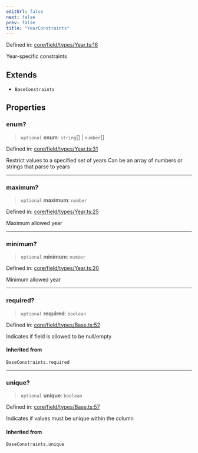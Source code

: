 ```yaml
---
editUrl: false
next: false
prev: false
title: "YearConstraints"
---
```


Defined in: [core/field/types/Year.ts:16](https://github.com/datisthq/dpkit/blob/5891634de8175d14853313e208ffbae144fd78eb/core/field/types/Year.ts#L16)

Year-specific constraints

## Extends

- `BaseConstraints`

## Properties

### enum?

> `optional` **enum**: `string`[] \| `number`[]

Defined in: [core/field/types/Year.ts:31](https://github.com/datisthq/dpkit/blob/5891634de8175d14853313e208ffbae144fd78eb/core/field/types/Year.ts#L31)

Restrict values to a specified set of years
Can be an array of numbers or strings that parse to years

***

### maximum?

> `optional` **maximum**: `number`

Defined in: [core/field/types/Year.ts:25](https://github.com/datisthq/dpkit/blob/5891634de8175d14853313e208ffbae144fd78eb/core/field/types/Year.ts#L25)

Maximum allowed year

***

### minimum?

> `optional` **minimum**: `number`

Defined in: [core/field/types/Year.ts:20](https://github.com/datisthq/dpkit/blob/5891634de8175d14853313e208ffbae144fd78eb/core/field/types/Year.ts#L20)

Minimum allowed year

***

### required?

> `optional` **required**: `boolean`

Defined in: [core/field/types/Base.ts:52](https://github.com/datisthq/dpkit/blob/5891634de8175d14853313e208ffbae144fd78eb/core/field/types/Base.ts#L52)

Indicates if field is allowed to be null/empty

#### Inherited from

`BaseConstraints.required`

***

### unique?

> `optional` **unique**: `boolean`

Defined in: [core/field/types/Base.ts:57](https://github.com/datisthq/dpkit/blob/5891634de8175d14853313e208ffbae144fd78eb/core/field/types/Base.ts#L57)

Indicates if values must be unique within the column

#### Inherited from

`BaseConstraints.unique`
